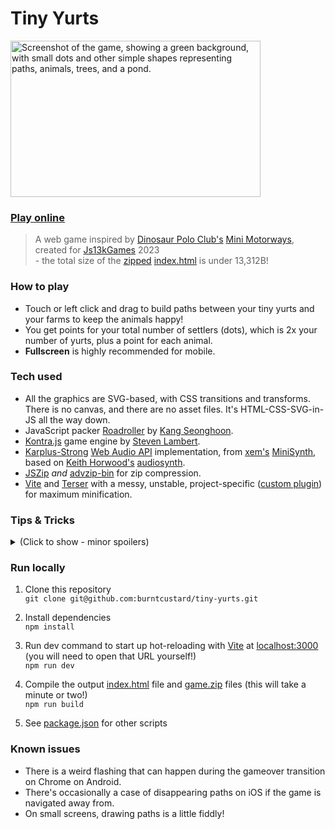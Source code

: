# Tiny Yurts

<img src="https://github.com/burntcustard/tiny-yurts/blob/main/screenshot-bigx2.png?raw=true" width="400" height="250" alt="Screenshot of the game, showing a green background, with small dots and other simple shapes representing paths, animals, trees, and a pond."/>

### [Play online](https://burnt.io/tiny-yurts/)

> A web game inspired by [Dinosaur Polo Club's](https://dinopoloclub.com/) [Mini Motorways](https://dinopoloclub.com/games/mini-motorways/), created for [Js13kGames](https://js13kgames.com/) 2023  
> \- the total size of the [zipped](dist/game.zip) [index.html](dist/index.html) is under 13,312B!

### How to play

- Touch or left click and drag to build paths between your tiny yurts and your farms to keep the animals happy!
- You get points for your total number of settlers (dots), which is 2x your number of yurts, plus a point for each animal.
- __Fullscreen__ is highly recommended for mobile.

### Tech used
- All the graphics are SVG-based, with CSS transitions and transforms. There is no canvas, and there are no asset files. It's HTML-CSS-SVG-in-JS all the way down.
- JavaScript packer [Roadroller](https://lifthrasiir.github.io/roadroller/) by [Kang Seonghoon](https://mearie.org/).
- [Kontra.js](https://straker.github.io/kontra/) game engine by [Steven Lambert](https://stevenklambert.com/).
- [Karplus-Strong](https://en.wikipedia.org/wiki/Karplus%E2%80%93Strong_string_synthesis) [Web Audio API](https://developer.mozilla.org/en-US/docs/Web/API/Web_Audio_API) implementation, from [xem's](https://xem.github.io/) [MiniSynth](https://github.com/xem/js1k19/blob/gh-pages/miniSynth/index.html), based on [Keith Horwood's](https://keithwhor.com/) [audiosynth](https://github.com/keithwhor/audiosynth).
- [JSZip](https://stuk.github.io/jszip/) _and_ [advzip-bin](https://github.com/elliot-nelson/advzip-bin) for zip compression.
- [Vite](https://vitejs.dev/) and [Terser](https://terser.org/) with a messy, unstable, project-specific ([custom plugin](plugins/vite-js13k.js)) for maximum minification.

### Tips & Tricks
<details>
<summary>(Click to show - minor spoilers)</summary>  
<p>
  <ul>
    <li>You can build paths while the game is paused, if you need a little more time to think.</li>
    <li>You can delete the path that comes with the starting farm!</li>
    <li>As you can't build paths over water, so to connect a fish farm you have to join your path up to end of the stepping stones it comes with.</li>
    <li>Distance is the most important factor when determining how well a yurt can cope with a farms demands.</li>
    <li>You don't have to connect every yurt!</li>
    <li>You can send your settlers through other farms. If the farm is of a different type, it won't interfere at all, however if it's a farm of the same type, the settlers are more likely to head there than travel through it to the further away one.</li>
    <li>Your settlers may get stuck at farms if they have no way home. You'll have to re-build a path for them to get back to their own yurt before they can help out again.</li>
    <li>Diagonal paths use fewer path tiles to go a further distance, but because they are further, it will take settlers longer to get to their destinations for the same number of grid-cells traversed.</li>
    <li>Farms have a "needyness" based on the animal type, times the number of animals minus 1, times a subtle difficulty-over-time curve. For example a farm with two adult oxen and one baby, will have 2 × [ox demand number] × [difficulty scaling].</li>
    <li>Farms issue capacity is based of the total number of adults, times 3. For example a farm with two adult oxen and one baby, will have 2 (adults) × 3 = 6 capacity, which is represented by the two starting (!) and then 4 segments in the pop-up issue indicator. This means you have to deal with farms with only two adults quickly!</li>
  <ul>
</p>
</details>

### Run locally

1. Clone this repository  
   `git clone git@github.com:burntcustard/tiny-yurts.git`

2. Install dependencies  
  `npm install`

3. Run dev command to start up hot-reloading with [Vite](https://vitejs.dev/) at [localhost:3000](http://localhost:3000/)  (you will need to open that URL yourself!)  
  `npm run dev`

4. Compile the output [index.html](dist/index.html) file and [game.zip]((dist/game.zip)) files (this will take a minute or two!)  
   `npm run build`

5. See [package.json](package.json) for other scripts

### Known issues

- There is a weird flashing that can happen during the gameover transition on Chrome on Android.
- There's occasionally a case of disappearing paths on iOS if the game is navigated away from.
- On small screens, drawing paths is a little fiddly!
